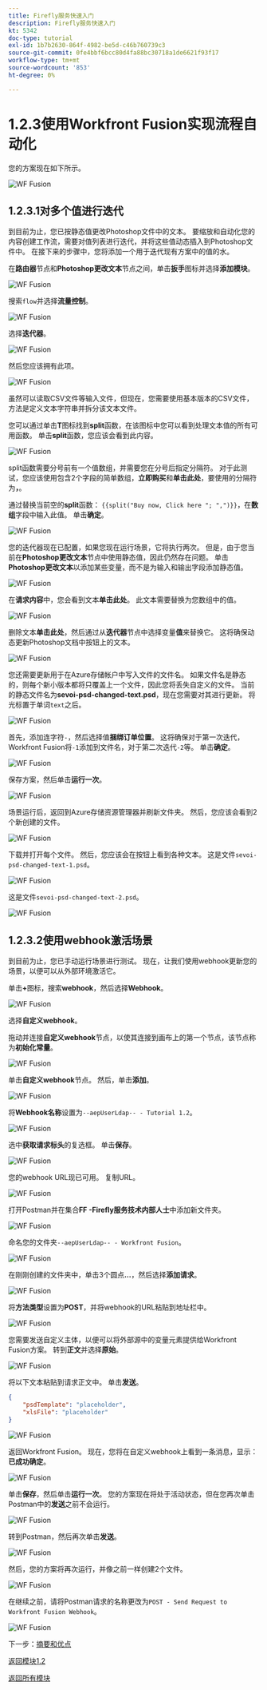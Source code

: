 ```yaml
---
title: Firefly服务快速入门
description: Firefly服务快速入门
kt: 5342
doc-type: tutorial
exl-id: 1b7b2630-864f-4982-be5d-c46b760739c3
source-git-commit: 0fe4bbf6bcc80d4fa88bc30718a1de6621f93f17
workflow-type: tm+mt
source-wordcount: '853'
ht-degree: 0%

---
```


# 1.2.3使用Workfront Fusion实现流程自动化

您的方案现在如下所示。

![WF Fusion](./images/wffusion200.png)

## 1.2.3.1对多个值进行迭代

到目前为止，您已按静态值更改Photoshop文件中的文本。 要缩放和自动化您的内容创建工作流，需要对值列表进行迭代，并将这些值动态插入到Photoshop文件中。 在接下来的步骤中，您将添加一个用于迭代现有方案中的值的水。

在&#x200B;**路由器**&#x200B;节点和&#x200B;**Photoshop更改文本**&#x200B;节点之间，单击&#x200B;**扳手**&#x200B;图标并选择&#x200B;**添加模块**。

![WF Fusion](./images/wffusion201.png)

搜索`flow`并选择&#x200B;**流量控制**。

![WF Fusion](./images/wffusion202.png)

选择&#x200B;**迭代器**。

![WF Fusion](./images/wffusion203.png)

然后您应该拥有此项。

![WF Fusion](./images/wffusion204.png)

虽然可以读取CSV文件等输入文件，但现在，您需要使用基本版本的CSV文件，方法是定义文本字符串并拆分该文本文件。

您可以通过单击&#x200B;**T**&#x200B;图标找到&#x200B;**split**&#x200B;函数，在该图标中您可以看到处理文本值的所有可用函数。 单击&#x200B;**split**&#x200B;函数，您应该会看到此内容。

![WF Fusion](./images/wffusion206.png)

split函数需要分号前有一个值数组，并需要您在分号后指定分隔符。 对于此测试，您应该使用包含2个字段的简单数组，**立即购买**&#x200B;和&#x200B;**单击此处**，要使用的分隔符为&#x200B;**，**。

通过替换当前空的&#x200B;**split**&#x200B;函数： `{{split("Buy now, Click here "; ",")}}`，在&#x200B;**数组**&#x200B;字段中输入此值。 单击&#x200B;**确定**。

![WF Fusion](./images/wffusion205.png)

您的迭代器现在已配置，如果您现在运行场景，它将执行两次。 但是，由于您当前在&#x200B;**Photoshop更改文本**&#x200B;节点中使用静态值，因此仍然存在问题。 单击&#x200B;**Photoshop更改文本**&#x200B;以添加某些变量，而不是为输入和输出字段添加静态值。

![WF Fusion](./images/wffusion207.png)

在&#x200B;**请求内容**&#x200B;中，您会看到文本&#x200B;**单击此处**。 此文本需要替换为您数组中的值。

![WF Fusion](./images/wffusion208.png)

删除文本&#x200B;**单击此处**，然后通过从&#x200B;**迭代器**&#x200B;节点中选择变量&#x200B;**值**&#x200B;来替换它。 这将确保动态更新Photoshop文档中按钮上的文本。

![WF Fusion](./images/wffusion209.png)

您还需要更新用于在Azure存储帐户中写入文件的文件名。 如果文件名是静态的，则每个新小版本都将只覆盖上一个文件，因此您将丢失自定义的文件。 当前的静态文件名为&#x200B;**sevoi-psd-changed-text.psd**，现在您需要对其进行更新。 将光标置于单词`text`之后。

![WF Fusion](./images/wffusion210.png)

首先，添加连字符`-`，然后选择值&#x200B;**捆绑订单位置**。 这将确保对于第一次迭代，Workfront Fusion将`-1`添加到文件名，对于第二次迭代`-2`等。 单击&#x200B;**确定**。

![WF Fusion](./images/wffusion211.png)

保存方案，然后单击&#x200B;**运行一次**。

![WF Fusion](./images/wffusion212.png)

场景运行后，返回到Azure存储资源管理器并刷新文件夹。 然后，您应该会看到2个新创建的文件。

![WF Fusion](./images/wffusion213.png)

下载并打开每个文件。 然后，您应该会在按钮上看到各种文本。 这是文件`sevoi-psd-changed-text-1.psd`。

![WF Fusion](./images/wffusion214.png)

这是文件`sevoi-psd-changed-text-2.psd`。

![WF Fusion](./images/wffusion215.png)

## 1.2.3.2使用webhook激活场景

到目前为止，您已手动运行场景进行测试。 现在，让我们使用webhook更新您的场景，以便可以从外部环境激活它。

单击&#x200B;**+**&#x200B;图标，搜索&#x200B;**webhook**，然后选择&#x200B;**Webhook**。

![WF Fusion](./images/wffusion216.png)

选择&#x200B;**自定义webhook**。

拖动并连接&#x200B;**自定义webhook**&#x200B;节点，以使其连接到画布上的第一个节点，该节点称为&#x200B;**初始化常量**。

![WF Fusion](./images/wffusion217.png)

单击&#x200B;**自定义webhook**&#x200B;节点。 然后，单击&#x200B;**添加**。

![WF Fusion](./images/wffusion218.png)

将&#x200B;**Webhook名称**&#x200B;设置为`--aepUserLdap-- - Tutorial 1.2`。

![WF Fusion](./images/wffusion219.png)

选中&#x200B;**获取请求标头**&#x200B;的复选框。 单击&#x200B;**保存**。

![WF Fusion](./images/wffusion220.png)

您的webhook URL现已可用。 复制URL。

![WF Fusion](./images/wffusion221.png)

打开Postman并在集合&#x200B;**FF -Firefly服务技术内部人士**&#x200B;中添加新文件夹。

![WF Fusion](./images/wffusion222.png)

命名您的文件夹`--aepUserLdap-- - Workfront Fusion`。

![WF Fusion](./images/wffusion223.png)

在刚刚创建的文件夹中，单击3个圆点&#x200B;**...**，然后选择&#x200B;**添加请求**。

![WF Fusion](./images/wffusion224.png)

将&#x200B;**方法类型**&#x200B;设置为&#x200B;**POST**，并将webhook的URL粘贴到地址栏中。

![WF Fusion](./images/wffusion225.png)

您需要发送自定义主体，以便可以将外部源中的变量元素提供给Workfront Fusion方案。 转到&#x200B;**正文**&#x200B;并选择&#x200B;**原始**。

![WF Fusion](./images/wffusion226.png)

将以下文本粘贴到请求正文中。 单击&#x200B;**发送**。

```json
{
    "psdTemplate": "placeholder",
    "xlsFile": "placeholder"
}
```

![WF Fusion](./images/wffusion229.png)

返回Workfront Fusion。 现在，您将在自定义webhook上看到一条消息，显示：**已成功确定**。

![WF Fusion](./images/wffusion227.png)

单击&#x200B;**保存**，然后单击&#x200B;**运行一次**。 您的方案现在将处于活动状态，但在您再次单击Postman中的&#x200B;**发送**&#x200B;之前不会运行。

![WF Fusion](./images/wffusion230.png)

转到Postman，然后再次单击&#x200B;**发送**。

![WF Fusion](./images/wffusion228.png)

然后，您的方案将再次运行，并像之前一样创建2个文件。

![WF Fusion](./images/wffusion232.png)

在继续之前，请将Postman请求的名称更改为`POST - Send Request to Workfront Fusion Webhook`。

![WF Fusion](./images/wffusion233.png)


下一步：[摘要和优点](./summary.md)

[返回模块1.2](./automation.md)

[返回所有模块](./../../../overview.md)
